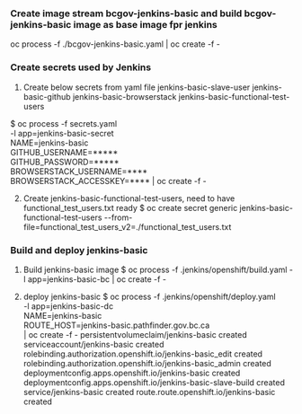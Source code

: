 
### Create image stream bcgov-jenkins-basic and build bcgov-jenkins-basic image as base image fpr jenkins
oc process -f ./bcgov-jenkins-basic.yaml | oc create -f -

### Create secrets used by Jenkins
1. Create below secrets from yaml file
jenkins-basic-slave-user
jenkins-basic-github
jenkins-basic-browserstack
jenkins-basic-functional-test-users

$ oc process -f secrets.yaml \
-l app=jenkins-basic-secret \
NAME=jenkins-basic \
GITHUB_USERNAME=***** \
GITHUB_PASSWORD=***** \
BROWSERSTACK_USERNAME=**** \
BROWSERSTACK_ACCESSKEY=**** 
| oc create -f -


2. Create jenkins-basic-functional-test-users, need to have functional_test_users.txt ready
$ oc create secret generic jenkins-basic-functional-test-users --from-file=functional_test_users_v2=./functional_test_users.txt

### Build and deploy jenkins-basic

1. Build jenkins-basic image
$ oc process -f .jenkins/openshift/build.yaml -l app=jenkins-basic-bc | oc create -f -

2. deploy jenkins-basic
$ oc process -f .jenkins/openshift/deploy.yaml \
-l app=jenkins-basic-dc \
NAME=jenkins-basic \
ROUTE_HOST=jenkins-basic.pathfinder.gov.bc.ca \
| oc create -f -
persistentvolumeclaim/jenkins-basic created
serviceaccount/jenkins-basic created
rolebinding.authorization.openshift.io/jenkins-basic_edit created
rolebinding.authorization.openshift.io/jenkins-basic_admin created
deploymentconfig.apps.openshift.io/jenkins-basic created
deploymentconfig.apps.openshift.io/jenkins-basic-slave-build created
service/jenkins-basic created
route.route.openshift.io/jenkins-basic created

